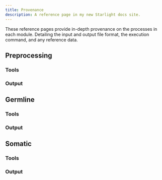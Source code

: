```yaml
---
title: Provenance
description: A reference page in my new Starlight docs site.
---
```


These reference pages provide in-depth provenance on the processes in each module. Detailing the input and output file format, the execution command, and any reference data.

## Preprocessing

### Tools

### Output



## Germline

### Tools

### Output



## Somatic

### Tools

### Output